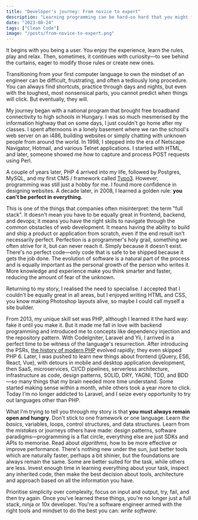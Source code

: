 ```yaml
---
title: "Developer's journey: From novice to expert"
description: "Learning programming can be hard–so hard that you might forget why you're doing it and stuck with the same tools and languages. This is the short story of how I overstepped that boundary."
date: "2023-08-24"
tags: ["Clean Code"]
image: "/posts/from-novice-to-expert.png"
---
```

It begins with you being a user. You enjoy the experience, learn the rules, play and relax. Then, sometimes, it
continues with curiosity—to see behind the curtains, eager to modify those rules or create new ones.

Transitioning from your first computer language to own the mindset of an engineer can be difficult, frustrating, and
often a tediously long procedure. You can always find shortcuts, practice through days and nights, but even with the
toughest, most nonsensical parts, you cannot predict when things will click. But eventually, they will.

My journey began with a national program that brought free broadband connectivity to high schools in Hungary. I was so
much mesmerised by the information highway that on some days, I just couldn't go home after my classes. I spent
afternoons  in a lonely basement where we ran the school's web server on an i486, building websites or simply chatting
with unknown  people from around the world. In 1998, I stepped into the era of Netscape Navigator, Hotmail, and various
Telnet applications. I started with HTML, and later, someone showed me how to capture and process POST requests using
Perl.

A couple of years later, PHP 4 arrived into my life, followed by Postgres, MySQL, and my first CMS / framework called
[Typo3](https://en.wikipedia.org/wiki/TYPO3). However, programming was still just a hobby for me. I found more
confidence in designing websites. A decade later, in 2008, I learned a golden rule: **you can't be perfect in
everything.** 

This is one of the things that companies often misinterpret: the term "full stack". It doesn't mean you have to be
equally great in frontend, backend, and devops; it means you have the right skills to navigate through the common
obstacles of web development. It means having the ability to build and ship a product or application from scratch, even
if the end result isn't necessarily perfect. Perfection is a programmer's holy grail, something we often strive for it,
but can never reach it. Simply because it doesn't exist. There's no perfect code—only code that is safe to be shipped
because it gets the job done. The evolution of software is a natural part of the process and is equally important as
the personal growth of the person who writes it. More knowledge and experience make you think smarter and faster,
reducing the amount of fear of the unknown.

Returning to my story, I realised the need to specialise. I accepted that I couldn't be equally great in all areas, but
I enjoyed writing HTML and CSS, you know making Photoshop layouts alive, so maybe I could call myself a site builder.

From 2013, my unique skill set was PHP, although I learned it the hard way: fake it until you make it. But it made me
fall in love with backend programming and introduced me to concepts like dependency injection and the repository
pattern. With CodeIgniter, Laravel and Yii, I arrived in a perfect time to be witness of the language's resurrection.
After introducing the PSRs, [the history of modern PHP](https://phptherightway.com) evolved rapidly; they even skipped
PHP 6. Later, I was pushed to learn new things about frontend (jQuery, ES6, React, Vue), with detours in mobile and
desktop application development, then SaaS, microservices, CI/CD pipelines, serverless architecture, infrastructure as
code, design patterns, SOLID, DRY, YAGNI, TDD, and BDD—so many things that my brain needed more time understand. Some
started making sense within a month, while others took a year more to click. Today I'm no longer addicted to Laravel,
and I seize every opportunity to try out languages other than PHP.

What I'm trying to tell you through my story is that **you must always remain open and hungry**. Don't stick to one
framework or one language. Learn *the basics*, variables, loops, control structures, and data structures. Learn from the
*mistakes* or journeys others have made: design patterns, software paradigms—programming is a flat circle, everything
else are just SDKs and APIs to memorise. Read about *algorithms*, how to be more effective or improve performance.
There's nothing new under the sun, just better tools which are naturally faster, perhaps a bit shinier, but the
foundations are always remain the same. Some are better suited for the task, while others are less. Invest enough time
in learning everything about your task, inspect any inherited code, then make the best decision about tools,
architecture and approach based on all the information you have.

Prioritise simplicity over complexity, focus on input and output, try, fail, and then try again. Once you've learned
these things, you're no longer just a full stack, ninja or 10x developer. You're a software engineer armed with the
right tools and mindset to do the best you can: *write software*.
